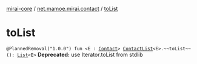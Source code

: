 [mirai-core](../index.md) / [net.mamoe.mirai.contact](index.md) / [toList](./to-list.md)

# toList

`@PlannedRemoval("1.0.0") fun <E : `[`Contact`](-contact/index.md)`> `[`ContactList`](-contact-list/index.md)`<E>.~~toList~~(): `[`List`](https://kotlinlang.org/api/latest/jvm/stdlib/kotlin.collections/-list/index.html)`<E>`
**Deprecated:** use Iterator.toList from stdlib

